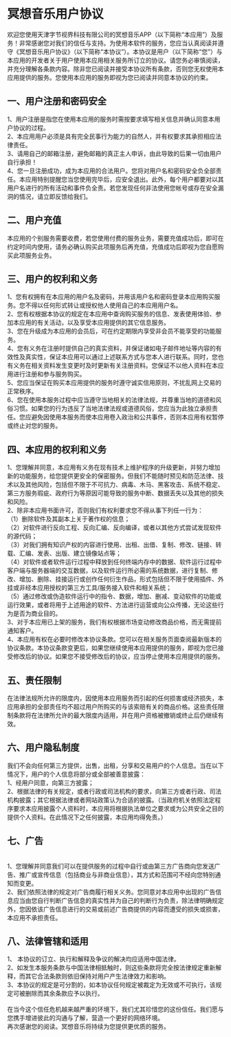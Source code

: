 # 冥想音乐用户协议
欢迎您使用天津字节视界科技有限公司的冥想音乐APP（以下简称“本应用”）及服务！非常感谢您对我们的信任与支持。为使用本软件的服务，您应当认真阅读并遵守《冥想音乐用户协议》（以下简称“本协议”）。本协议是用户（以下简称“您”）与本应用的开发者关于用户使用本应用相关服务所订立的协议。请您务必审慎阅读，并充分理解各条款内容。除非您已阅读并接受本协议所有条款，否则您无权使用本应用提供的服务。您使用本应用的服务即视为您已阅读并同意本协议的约束。
## 一、用户注册和密码安全
1、用户注册是指您在使用本应用的服务时需按要求填写相关信息并确认同意本用户协议的过程。
</br>2、本应用用户必须是具有完全民事行为能力的自然人，并有权要求其承担相应法律责任。
</br>3、请用自己的邮箱注册，避免邮箱的真正主人申诉，由此导致的后果一切由用户自行承担！
</br>4、您一旦注册成功，成为本应用的合法用户。您将对用户名和密码安全负全部责任。本应用特别提醒您当您使用完毕后，应安全退出。此外，每个用户都要对以其用户名进行的所有活动和事件负全责。若您发现任何非法使用您帐号或存在安全漏洞的情况，请立即反馈给我们。
## 二、用户充值
本应用的个别服务需要收费，若您使用付费的服务业务，需要充值成功后，即可在约定时间内使用，请务必确认购买此项服务后再充值，充值成功后即视为您自愿购买此项服务业务。
## 三、用户的权利和义务
1、您有权拥有在本应用的用户名及密码，并用该用户名和密码登录本应用购买服务。您不得以任何形式转让或授权他人使用自己的本应用用户名。
</br>2、您有权根据本协议的规定在本应用中查询购买服务的信息、发表使用体验、参加本应用的有关活动，以及享受本应用提供的其它信息服务。
</br>3、您在升级成为本应用的会员后，可在约定期限内享受非会员不能享受的功能服务。
</br>4、您有义务在注册时提供自己的真实资料，并保证诸如电子邮件地址等内容的有效性及真实性，保证本应用可以通过上述联系方式与您本人进行联系。同时，您也有义务在相关资料发生变更时及时更新有关注册资料。您保证不以他人资料在本应用进行注册和参与服务购买。
</br>5、您应当保证在购买本应用提供的服务时遵守诚实信用原则，不扰乱网上交易的正常秩序。
</br>6、您在使用本服务过程中应当遵守当地相关的法律法规，并尊重当地的道德和风俗习惯。如果您的行为违反了当地法律法规或道德风俗，您应当为此独立承担责任。您应避免因使用本服务而使本应用卷入政治和公共事件，否则本应用有权暂停或终止对您的服务。
## 四、本应用的权利和义务
1、您理解并同意，本应用有义务在现有技术上维护程序的升级更新，并努力增加新的功能服务，给您提供更安全的保密服务。但我们不能随时预见和防范法律、技术以及其他风险，包括但不限于不可抗力、病毒、木马、黑客攻击、系统不稳定、第三方服务瑕疵、政府行为等原因可能导致的服务中断、数据丢失以及其他的损失和风险。
</br>2、除非本应用书面许可，否则我们有权利要求您不得从事下列任一行为：
</br>（1）删除软件及其副本上关于著作权的信息；
</br>（2）对软件进行反向工程、反向汇编、反向编译，或者以其他方式尝试发现软件的源代码；
</br>（3）对我们拥有知识产权的内容进行使用、出租、出借、复制、修改、链接、转载、汇编、发表、出版、建立镜像站点等；
</br>（4）对软件或者软件运行过程中释放到任何终端内存中的数据、软件运行过程中客户端与服务器端的交互数据，以及软件运行所必需的系统数据，进行复制、修改、增加、删除、挂接运行或创作任何衍生作品，形式包括但不限于使用插件、外挂或非经本应用授权的第三方工具/服务接入软件和相关系统；
</br>（5）通过修改或伪造软件运行中的指令、数据，增加、删减、变动软件的功能或运行效果，或者将用于上述用途的软件、方法进行运营或向公众传播，无论这些行为是否为商业目的。
</br>3、对于本应用已上架的服务，我们有权根据市场变动修改商品价格，而无需提前通知客户。
</br>4、本应用有权在必要时修改本协议条款。您可以在相关服务页面查阅最新版本的协议条款。本协议条款变更后，如果您继续使用本应用提供的服务，即视为您已接受修改后的协议。如果您不接受修改后的协议，应当停止使用本应用提供的服务。
## 五、责任限制
在法律法规所允许的限度内，因使用本应用服务而引起的任何损害或经济损失，本应用承担的全部责任均不超过用户所购买的与该索赔有关的商品价格。这些责任限制条款将在法律所允许的最大限度内适用，并在用户资格被撤销或终止后仍继续有效。
## 六、用户隐私制度
我们不会向任何第三方提供，出售，出租，分享和交易用户的个人信息。当在以下情况下，用户的个人信息将部分或全部被善意披露：
</br>1、经用户同意，向第三方披露；
</br>2、根据法律的有关规定，或者行政或司法机构的要求，向第三方或者行政、司法机构披露；其它根据法律或者网站政策认为合适的披露。（当政府机关依照法定程序要求本应用披露个人资料时，本应用将根据执法单位之要求或为公共安全之目的提供个人资料。在此情况下之任何披露，本应用均得免责。）
## 七、广告
</br>1、您理解并同意我们可以在提供服务的过程中自行或由第三方广告商向您发送广告、推广或宣传信息（包括商业与非商业信息），其方式和范围可不经向您特别通知而变更。
</br>2、我们依照法律的规定对广告商履行相关义务。您同意对本应用中出现的广告信息应当由您自行判断广告信息的真实性并为自己的判断行为负责，除法律明确规定外，您因依该广告信息进行的交易或前述广告商提供的内容而遭受的损失或损害，本应用不承担责任。
## 八、法律管辖和适用
1、 本协议的订立、执行和解释及争议的解决均应适用中国法律。
</br>2、如发生本服务条款与中国法律相抵触时，则这些条款将完全按法律规定重新解释，而其它合法条款则依旧保持对用户产生法律效力和影响。
</br>3、本协议的规定是可分割的，如本协议任何规定被裁定为无效或不可执行，该规定可被删除而其余条款应予以执行。
</br></br>在当今这个信任危机越来越严重的环境下，我们尤其珍惜您的这份信任。我们愿与您携手增进彼此的沟通与了解，营造一个更好的网络环境。
</br>再次感谢您的阅读。冥想音乐将持续为您提供更优质的服务。
